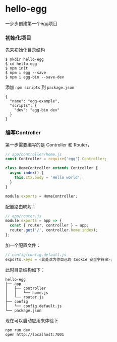 # hello-egg
一步步创建第一个egg项目

### 初始化项目
先来初始化目录结构

```
$ mkdir hello-egg
$ cd hello-egg
$ npm init
$ npm i egg --save
$ npm i egg-bin --save-dev
```
添加 `npm scripts` 到 `package.json`  

```
{
  "name": "egg-example",
  "scripts": {
    "dev": "egg-bin dev"
  }
}
```

### 编写Controller
第一步需要编写的是 Controller 和 Router，  

```js
// app/controller/home.js
const Controller = require('egg').Controller;

class HomeController extends Controller {
  async index() {
    this.ctx.body = 'Hello world';
  }
}

module.exports = HomeController;
```

配置路由映射：

```js
// app/router.js
module.exports = app => {
  const { router, controller } = app;
  router.get('/', controller.home.index);
};
```

加一个配置文件：

```js
// config/config.default.js
exports.keys = <此处改为你自己的 Cookie 安全字符串>;
```

此时目录结构如下：  

```
hello-egg
├── app
│   ├── controller
│   │   └── home.js
│   └── router.js
├── config
│   └── config.default.js
└── package.json
```

现在可以启动应用来体验下

```shell
npm run dev
open http://localhost:7001
```